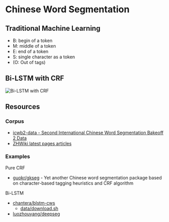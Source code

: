 # Chinese Word Segmentation

## Traditional Machine Learning

* B: begin of a token
* M: middle of a token
* E: end of a token
* S: single character as a token
* (O: Out of tags)

## Bi-LSTM with CRF

![Bi-LSTM with CRF](https://pic1.zhimg.com/80/v2-aad7ef8156b33c51efeb0f7f4b6f614d_hd.jpg)

## Resources

### Corpus

* [icwb2-data - Second International Chinese Word Segmentation Bakeoff 2 Data](http://sighan.cs.uchicago.edu/bakeoff2005/)
* [ZHWiki latest pages articles](https://dumps.wikimedia.org/zhwiki/latest/zhwiki-latest-pages-articles.xml.bz2)

### Examples

Pure CRF

* [guokr/gkseg](https://github.com/guokr/gkseg) - Yet another Chinese word segmentation package based on character-based tagging heuristics and CRF algorithm

Bi-LSTM

* [chantera/blstm-cws](https://github.com/chantera/blstm-cws)
  * [data/download.sh](https://github.com/chantera/blstm-cws/blob/master/data/download.sh)
* [luozhouyang/deepseg](https://github.com/luozhouyang/deepseg)
